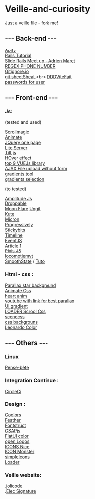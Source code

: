 # Veille-and-curiosity

Just a veille file - fork me!

## --- Back-end ---

[Apify](https://www.apify.com/)<br>
[Rails Tutorial](https://www.railstutorial.org/book)<br>
[Slide Rails Meet up - Adrien Maret](https://fr.slideshare.net/secret/MRg4pReolXaGjS)<br>
[REGEX PHONE NUMBER]( ^((\+)33|0|0033)[1-9](\d{2}){4}$ )<br>
[Gitignore.io](https://gitignore.io/)<br>
[git sheetSheat ](http://ndpsoftware.com/git-cheatsheet.html#loc=stash;)<br>
[DDDViteFait](http://blog.infosaurus.fr/public/docs/DDDViteFait.pdf)<br>
[passwords for user](https://symfonycasts.com/screencast/symfony-security/user-password)

## --- Front-end ---

### Js:

(tested and used)

[Scrollmagic](http://scrollmagic.io/)<br>
[Animate](https://daneden.github.io/animate.css/)<br>
[JQuery one page](http://www.thepetedesign.com/demos/onepage_scroll_demo.html)<br>
[Lite Server](https://github.com/johnpapa/lite-server)<br>
[Tilt.js](https://gijsroge.github.io/tilt.js/)<br>
[HOver effect](https://miketricking.github.io/bootstrap-image-hover/)<br>
[top 9 VUEJs library](https://medium.com/better-programming/9-vue-js-libraries-that-will-make-your-life-easier-5f14c09b0ce0)<br>
[AJAX File upload without form](https://gist.github.com/w3villa/7561604)<br>
[gradients tool](https://cssgradient.io/)<br>
[gradients selection](https://webgradients.com/)<br>

(to tested)

[Amplitude Js](https://521dimensions.com/open-source/amplitudejs)<br>
[Droppable](https://shopify.github.io/draggable/examples/unique-dropzone.html)<br>
[Moon Flare](https://codepen.io/Nephaelin/pen/RJrpoL?page=5)
[Ungit](https://github.com/FredrikNoren/ungit)<br>
[Kute](http://thednp.github.io/kute.js/)<br>
[Micron](https://webkul.github.io/micron/)<br>
[Progressively](https://thinker3197.github.io/progressively/)<br>
[Stickybits](https://dollarshaveclub.github.io/stickybits/)<br>
[Timeline](https://ilkeryilmaz.github.io/timelinejs/)<br>
[EventJS](https://www.zendevs.xyz/ce-que-vous-devriez-savoir-sur-les-evenements-js/)<br>
[Article 1](https://www.jesuisundev.com/comprendre-javascript-en-5-minutes/)<br>
[Pixis JS](https://www.pixijs.com/tutorials)<br>
[locomotiemvt](https://github.com/locomotivemtl/locomotive-scroll)<br>
[SmoothState](https://github.com/miguel-perez/smoothState.js) / [Tuto](https://css-tricks.com/add-page-transitions-css-smoothstate-js/)<br>

### Html - css :

[Parallax star background](https://codepen.io/saransh/pen/BKJun)<br>
[Animate Css](https://daneden.github.io/animate.css/)<br>
[heart anim](https://cssanimation.rocks/twitter-fave/)<br>
[youtube with link for best parallax](https://www.youtube.com/watch?v=seD2YPrMHLA)<br>
[UI gradient](https://hookagency.com/ui-gradients/)<br>
[LOADER Scrool Css](https://blog.internet-formation.fr/2016/08/creer-des-loaders-qui-suivent-le-defilement-scroll-des-pages-avec-jquery-et-css-3/)<br>
[scenecss](https://github.com/daybrush/scenejs)<br>
[css backgrouns](https://speckyboy.com/css-background-effects/)<br>
[Leonardo Color](https://leonardocolor.io/?colorKeys=%236fa7ff&base=ffffff&ratios=3%2C4.5&mode=CAM02)

## --- Others ---

### Linux

[Pense-bête](http://www.progeek.fr/cube-pense-bete-pour-distribution-linux/)<br>

### Integration Continue :

[CircleCi](https://circleci.com/)<br>

### Design :

[Coolors](https://coolors.co/)<br>
[Feather](https://feathericons.com/)<br>
[Fontstruct](https://fontstruct.com/)<br>
[GSAPjs](https://www.grafikart.fr/tutoriels/javascript/greensock-animation-platform-415)<br>
[FlatUI color](https://flatuicolors.com/palette/in)<br>
[open Logos](https://github.com/arasatasaygin/openlogos)<br>
[ICONS Nice](https://codepen.io/noahblon/pen/lxukH)<br>
[ICON Monster](https://iconmonstr.com/)<br>
[simpleIcons](https://simpleicons.org/)<br>
[Loader](https://loading.io/)

### Veille website:

.[jolicode](https://jolicode.com/blog/)<br>
.[Elec Signature](https://codepen.io/goker/pen/kbEdn)
